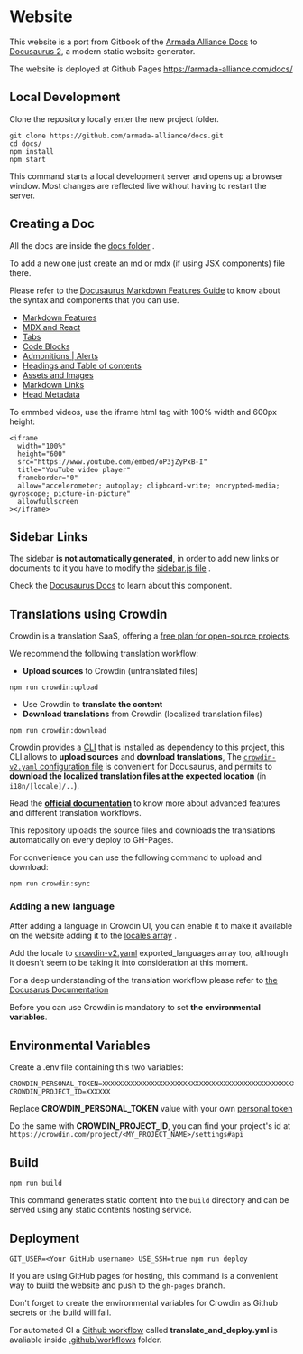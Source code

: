 # Website

This website is a port from Gitbook of the [Armada Alliance Docs](https://github.com/armada-alliance/master) to [Docusaurus 2](https://docusaurus.io/), a modern static website generator.

The website is deployed at Github Pages https://armada-alliance.com/docs/

## Local Development

Clone the repository locally enter the new project folder.

```console
git clone https://github.com/armada-alliance/docs.git
cd docs/
npm install
npm start
```

This command starts a local development server and opens up a browser window. Most changes are reflected live without having to restart the server.

## Creating a Doc

All the docs are inside the [docs folder](https://github.com/rekuenkdr/armada-alliance-docusaurus/tree/master/docs) . 

To add a new one just create an md or mdx (if using JSX components) file  there.

Please refer to the [Docusaurus Markdown Features Guide](https://docusaurus.io/docs/markdown-features
) to know about the syntax and components that you can use.

- [Markdown Features](https://docusaurus.io/docs/markdown-features)
- [MDX and React](https://docusaurus.io/docs/markdown-features/react)
- [Tabs](https://docusaurus.io/docs/markdown-features/tabs)
- [Code Blocks](https://docusaurus.io/docs/markdown-features/code-blocks)
- [Admonitions | Alerts](https://docusaurus.io/docs/markdown-features/admonitions)
- [Headings and Table of contents](https://docusaurus.io/docs/markdown-features/toc)
- [Assets and Images](https://docusaurus.io/docs/markdown-features/assets)
- [Markdown Links](https://docusaurus.io/docs/markdown-features/links)
- [Head Metadata](https://docusaurus.io/docs/markdown-features/head-metadata)

To emmbed videos, use the iframe html tag with 100% width and 600px height:

```
<iframe
  width="100%"
  height="600"
  src="https://www.youtube.com/embed/oP3jZyPxB-I"
  title="YouTube video player"
  frameborder="0"
  allow="accelerometer; autoplay; clipboard-write; encrypted-media; gyroscope; picture-in-picture"
  allowfullscreen
></iframe>
```

## Sidebar Links

The sidebar **is not automatically generated**, in order to add new links or documents to it you have to modify the [sidebar.js file](https://github.com/rekuenkdr/armada-alliance-docusaurus/blob/master/sidebars.js) .

Check the [Docusaurus Docs](https://docusaurus.io/docs/sidebar) to learn about this component.


## Translations using Crowdin 

Crowdin is a translation SaaS, offering a [free plan for open-source projects](https://crowdin.com/page/open-source-project-setup-request).

We recommend the following translation workflow:

- **Upload sources** to Crowdin (untranslated files)

```console
npm run crowdin:upload
```

- Use Crowdin to **translate the content**
- **Download translations** from Crowdin (localized translation files)
```console
npm run crowdin:download
```

Crowdin provides a [CLI](https://support.crowdin.com/cli-tool/) that is installed as dependency to this project, this CLI allows to **upload sources** and **download translations**,
The [`crowdin-v2.yaml` configuration file](https://support.crowdin.com/configuration-file/) is convenient for Docusaurus, and permits to **download the localized translation files at the expected location** (in `i18n/[locale]/..`).

Read the **[official documentation](https://support.crowdin.com/)** to know more about advanced features and different translation workflows.

This repository uploads the source files and downloads the translations automatically on every deploy to GH-Pages.

For convenience you can use the following command to upload and download:

```console
npm run crowdin:sync
```

### Adding a new language

After adding a language in Crowdin UI, you can enable it to make it available on the website adding it to the [locales array](https://github.com/rekuenkdr/armada-alliance-docusaurus/blob/032b867e521f8db515215cb82a3ab4df4678b447/docusaurus.config.js#L14) .

Add the locale to [crowdin-v2.yaml](https://github.com/rekuenkdr/armada-alliance-docusaurus/blob/032b867e521f8db515215cb82a3ab4df4678b447/crowdin-v2.yaml#L4) exported_languages array too, although it doesn't seem to be taking it into consideration at this moment.

For a deep understanding of the translation workflow please refer to [the Docusarus Documentation](https://docusaurus.io/docs/i18n/crowdin)

Before you can use Crowdin is mandatory to set **the environmental variables**.


## Environmental Variables

Create a .env file containing this two variables:

```console
CROWDIN_PERSONAL_TOKEN=XXXXXXXXXXXXXXXXXXXXXXXXXXXXXXXXXXXXXXXXXXXXXXXXXXXXX
CROWDIN_PROJECT_ID=XXXXXX
```

Replace **CROWDIN_PERSONAL_TOKEN** value with your own [personal token](https://crowdin.com/settings#api-key)

Do the same with **CROWDIN_PROJECT_ID**, you can find your project's id at ``` https://crowdin.com/project/<MY_PROJECT_NAME>/settings#api```


## Build

```console
npm run build
```

This command generates static content into the `build` directory and can be served using any static contents hosting service.


## Deployment

```console
GIT_USER=<Your GitHub username> USE_SSH=true npm run deploy
```

If you are using GitHub pages for hosting, this command is a convenient way to build the website and push to the `gh-pages` branch.

Don't forget to create the environmental variables for Crowdin as Github secrets or the build will fail. 

For automated CI a [Github workflow](https://github.com/rekuenkdr/armada-alliance-docusaurus/blob/master/.github/workflows/translate_and_deploy.yml) called **translate_and_deploy.yml** is avaliable inside [.github/workflows](https://github.com/rekuenkdr/armada-alliance-docusaurus/tree/master/.github/workflows) folder.
